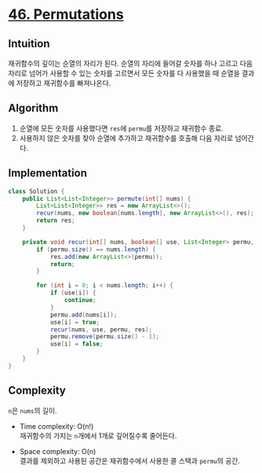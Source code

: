 # [46. Permutations](https://leetcode.com/problems/permutations/)

## Intuition
재귀함수의 깊이는 순열의 자리가 된다. 
순열의 자리에 들어갈 숫자를 하나 고르고 다음 자리로 넘어가 사용할 수 있는 숫자를 고르면서 모든 숫자를 다 사용했을 때 순열을 결과에 저장하고 재귀함수를 빠져나온다. 

## Algorithm
1. 순열에 모든 숫자를 사용했다면 `res`에 `permu`를 저장하고 재귀함수 종료.
2. 사용하지 않은 숫자를 찾아 순열에 추가하고 재귀함수를 호출해 다음 자리로 넘어간다.

## Implementation
```java
class Solution {
    public List<List<Integer>> permute(int[] nums) {
        List<List<Integer>> res = new ArrayList<>();
        recur(nums, new boolean[nums.length], new ArrayList<>(), res);
        return res;
    }

    private void recur(int[] nums, boolean[] use, List<Integer> permu, List<List<Integer>> res) {
        if (permu.size() == nums.length) {
            res.add(new ArrayList<>(permu));
            return;
        }

        for (int i = 0; i < nums.length; i++) {
            if (use[i]) {
                continue;
            }
            permu.add(nums[i]);
            use[i] = true;
            recur(nums, use, permu, res);
            permu.remove(permu.size() - 1);
            use[i] = false;
        }
    }
}
```

## Complexity
`n`은 `nums`의 길이.
- Time complexity: O(n!)\
재귀함수의 가지는 `n`개에서 1개로 깊어질수록 줄어든다. 

- Space complexity: O(n)\
결과를 제외하고 사용된 공간은 재귀함수에서 사용한 콜 스택과 `permu`의 공간.